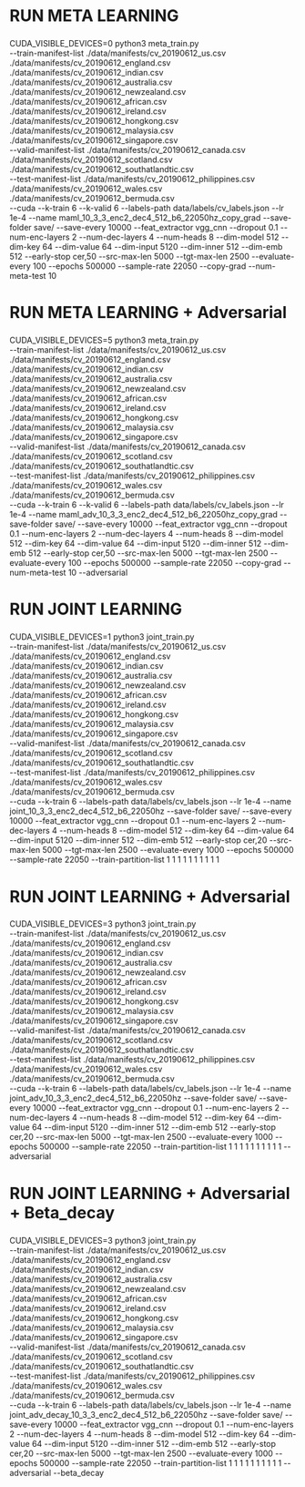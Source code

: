 ###
# RUN META LEARNING 
###
CUDA_VISIBLE_DEVICES=0 python3 meta_train.py \
--train-manifest-list ./data/manifests/cv_20190612_us.csv ./data/manifests/cv_20190612_england.csv ./data/manifests/cv_20190612_indian.csv ./data/manifests/cv_20190612_australia.csv ./data/manifests/cv_20190612_newzealand.csv ./data/manifests/cv_20190612_african.csv  ./data/manifests/cv_20190612_ireland.csv ./data/manifests/cv_20190612_hongkong.csv ./data/manifests/cv_20190612_malaysia.csv ./data/manifests/cv_20190612_singapore.csv \
--valid-manifest-list ./data/manifests/cv_20190612_canada.csv ./data/manifests/cv_20190612_scotland.csv ./data/manifests/cv_20190612_southatlandtic.csv \
--test-manifest-list ./data/manifests/cv_20190612_philippines.csv ./data/manifests/cv_20190612_wales.csv ./data/manifests/cv_20190612_bermuda.csv \
--cuda --k-train 6 --k-valid 6 --labels-path data/labels/cv_labels.json --lr 1e-4 --name maml_10_3_3_enc2_dec4_512_b6_22050hz_copy_grad --save-folder save/ --save-every 10000 --feat_extractor vgg_cnn --dropout 0.1 --num-enc-layers 2 --num-dec-layers 4 --num-heads 8 --dim-model 512 --dim-key 64 --dim-value 64 --dim-input 5120 --dim-inner 512 --dim-emb 512 --early-stop cer,50 --src-max-len 5000 --tgt-max-len 2500 --evaluate-every 100 --epochs 500000 --sample-rate 22050 --copy-grad --num-meta-test 10

###
# RUN META LEARNING + Adversarial
###
CUDA_VISIBLE_DEVICES=5 python3 meta_train.py \
--train-manifest-list ./data/manifests/cv_20190612_us.csv ./data/manifests/cv_20190612_england.csv ./data/manifests/cv_20190612_indian.csv ./data/manifests/cv_20190612_australia.csv ./data/manifests/cv_20190612_newzealand.csv ./data/manifests/cv_20190612_african.csv  ./data/manifests/cv_20190612_ireland.csv ./data/manifests/cv_20190612_hongkong.csv ./data/manifests/cv_20190612_malaysia.csv ./data/manifests/cv_20190612_singapore.csv \
--valid-manifest-list ./data/manifests/cv_20190612_canada.csv ./data/manifests/cv_20190612_scotland.csv ./data/manifests/cv_20190612_southatlandtic.csv \
--test-manifest-list ./data/manifests/cv_20190612_philippines.csv ./data/manifests/cv_20190612_wales.csv ./data/manifests/cv_20190612_bermuda.csv \
--cuda --k-train 6 --k-valid 6 --labels-path data/labels/cv_labels.json --lr 1e-4 --name maml_adv_10_3_3_enc2_dec4_512_b6_22050hz_copy_grad --save-folder save/ --save-every 10000 --feat_extractor vgg_cnn --dropout 0.1 --num-enc-layers 2 --num-dec-layers 4 --num-heads 8 --dim-model 512 --dim-key 64 --dim-value 64 --dim-input 5120 --dim-inner 512 --dim-emb 512 --early-stop cer,50 --src-max-len 5000 --tgt-max-len 2500 --evaluate-every 100 --epochs 500000 --sample-rate 22050 --copy-grad --num-meta-test 10 --adversarial

###
# RUN JOINT LEARNING 
###
CUDA_VISIBLE_DEVICES=1 python3 joint_train.py \
--train-manifest-list ./data/manifests/cv_20190612_us.csv ./data/manifests/cv_20190612_england.csv ./data/manifests/cv_20190612_indian.csv ./data/manifests/cv_20190612_australia.csv ./data/manifests/cv_20190612_newzealand.csv ./data/manifests/cv_20190612_african.csv  ./data/manifests/cv_20190612_ireland.csv ./data/manifests/cv_20190612_hongkong.csv ./data/manifests/cv_20190612_malaysia.csv ./data/manifests/cv_20190612_singapore.csv \
--valid-manifest-list ./data/manifests/cv_20190612_canada.csv ./data/manifests/cv_20190612_scotland.csv ./data/manifests/cv_20190612_southatlandtic.csv \
--test-manifest-list ./data/manifests/cv_20190612_philippines.csv ./data/manifests/cv_20190612_wales.csv ./data/manifests/cv_20190612_bermuda.csv \
--cuda --k-train 6 --labels-path data/labels/cv_labels.json --lr 1e-4 --name joint_10_3_3_enc2_dec4_512_b6_22050hz --save-folder save/ --save-every 10000 --feat_extractor vgg_cnn --dropout 0.1 --num-enc-layers 2 --num-dec-layers 4 --num-heads 8 --dim-model 512 --dim-key 64 --dim-value 64 --dim-input 5120 --dim-inner 512 --dim-emb 512 --early-stop cer,20 --src-max-len 5000 --tgt-max-len 2500 --evaluate-every 1000 --epochs 500000 --sample-rate 22050 --train-partition-list 1 1 1 1 1 1 1 1 1 1

###
# RUN JOINT LEARNING + Adversarial
###
CUDA_VISIBLE_DEVICES=3 python3 joint_train.py \
--train-manifest-list ./data/manifests/cv_20190612_us.csv ./data/manifests/cv_20190612_england.csv ./data/manifests/cv_20190612_indian.csv ./data/manifests/cv_20190612_australia.csv ./data/manifests/cv_20190612_newzealand.csv ./data/manifests/cv_20190612_african.csv  ./data/manifests/cv_20190612_ireland.csv ./data/manifests/cv_20190612_hongkong.csv ./data/manifests/cv_20190612_malaysia.csv ./data/manifests/cv_20190612_singapore.csv \
--valid-manifest-list ./data/manifests/cv_20190612_canada.csv ./data/manifests/cv_20190612_scotland.csv ./data/manifests/cv_20190612_southatlandtic.csv \
--test-manifest-list ./data/manifests/cv_20190612_philippines.csv ./data/manifests/cv_20190612_wales.csv ./data/manifests/cv_20190612_bermuda.csv \
--cuda --k-train 6 --labels-path data/labels/cv_labels.json --lr 1e-4 --name joint_adv_10_3_3_enc2_dec4_512_b6_22050hz --save-folder save/ --save-every 10000 --feat_extractor vgg_cnn --dropout 0.1 --num-enc-layers 2 --num-dec-layers 4 --num-heads 8 --dim-model 512 --dim-key 64 --dim-value 64 --dim-input 5120 --dim-inner 512 --dim-emb 512 --early-stop cer,20 --src-max-len 5000 --tgt-max-len 2500 --evaluate-every 1000 --epochs 500000 --sample-rate 22050 --train-partition-list 1 1 1 1 1 1 1 1 1 1 --adversarial

###
# RUN JOINT LEARNING + Adversarial + Beta_decay
###
CUDA_VISIBLE_DEVICES=3 python3 joint_train.py \
--train-manifest-list ./data/manifests/cv_20190612_us.csv ./data/manifests/cv_20190612_england.csv ./data/manifests/cv_20190612_indian.csv ./data/manifests/cv_20190612_australia.csv ./data/manifests/cv_20190612_newzealand.csv ./data/manifests/cv_20190612_african.csv  ./data/manifests/cv_20190612_ireland.csv ./data/manifests/cv_20190612_hongkong.csv ./data/manifests/cv_20190612_malaysia.csv ./data/manifests/cv_20190612_singapore.csv \
--valid-manifest-list ./data/manifests/cv_20190612_canada.csv ./data/manifests/cv_20190612_scotland.csv ./data/manifests/cv_20190612_southatlandtic.csv \
--test-manifest-list ./data/manifests/cv_20190612_philippines.csv ./data/manifests/cv_20190612_wales.csv ./data/manifests/cv_20190612_bermuda.csv \
--cuda --k-train 6 --labels-path data/labels/cv_labels.json --lr 1e-4 --name joint_adv_decay_10_3_3_enc2_dec4_512_b6_22050hz --save-folder save/ --save-every 10000 --feat_extractor vgg_cnn --dropout 0.1 --num-enc-layers 2 --num-dec-layers 4 --num-heads 8 --dim-model 512 --dim-key 64 --dim-value 64 --dim-input 5120 --dim-inner 512 --dim-emb 512 --early-stop cer,20 --src-max-len 5000 --tgt-max-len 2500 --evaluate-every 1000 --epochs 500000 --sample-rate 22050 --train-partition-list 1 1 1 1 1 1 1 1 1 1 --adversarial --beta_decay